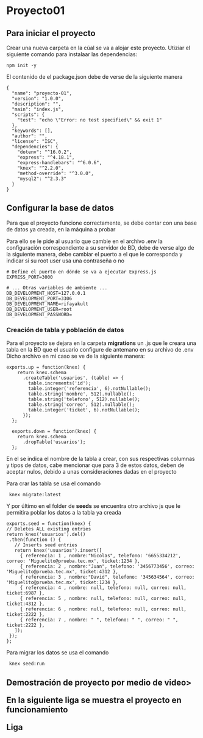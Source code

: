 # Proyecto01

<h2> Para iniciar el proyecto </h2>

 Crear una nueva carpeta en la cúal se va a alojar este proyecto.
 Utiziar el siguiente comando para instalaar las dependencias:
```
npm init -y
```
El contenido de el package.json debe de verse de la siguiente manera
```
{
  "name": "proyecto-01",
  "version": "1.0.0",
  "description": "",
  "main": "index.js",
  "scripts": {
    "test": "echo \"Error: no test specified\" && exit 1"
  },
  "keywords": [],
  "author": "",
  "license": "ISC",
  "dependencies": {
    "dotenv": "^16.0.2",
    "express": "^4.18.1",
    "express-handlebars": "^6.0.6",
    "knex": "^2.2.0",
    "method-override": "^3.0.0",
    "mysql2": "^2.3.3"
  }
}
```

<h2> Configurar la base de datos </h2>

Para que el proyecto funcione correctamente, se debe contar con una base de datos ya creada, en la máquina a probar

Para ello se le pide al usuario que cambie en el archivo .env la configuración correspondiente a su servidor de BD, debe de verse algo de la siguiente manera,
debe cambiar el puerto a el que le corresponda y indicar si su root user usa una contraseña o no

```
# Define el puerto en dónde se va a ejecutar Express.js
EXPRESS_PORT=3000

# ... Otras variables de ambiente ...
DB_DEVELOPMENT_HOST=127.0.0.1
DB_DEVELOPMENT_PORT=3306
DB_DEVELOPMENT_NAME=rifayakult
DB_DEVELOPMENT_USER=root
DB_DEVELOPMENT_PASSWORD=
```

<h3> Creación de tabla y población de datos</h3>

Para el proyecto se dejara en la carpeta <b>migrations</b> un .js que le creara una tabla en la BD que el usuario configure de antemano en su archivo de .env
Dicho archivo en mi caso se ve de la siguiente manera:

```
exports.up = function(knex) {
    return knex.schema
      .createTable('usuarios', (table) => {
        table.increments('id');
        table.integer('referencia', 6).notNullable();
        table.string('nombre', 512).nullable();
        table.string('telefono', 512).nullable();
        table.string('correo', 512).nullable();
        table.integer('ticket', 6).notNullable();
      });
  };
  
  exports.down = function(knex) {
    return knex.schema
      .dropTable('usuarios');
  };
  ```
  
  En el se indica el nombre de la tabla a crear, con sus respectivas columnas y tipos de datos, cabe mencionar que para 3 de estos datos, deben de aceptar nulos,
  debido a unas consideraciones dadas en el proyecto
  
   Para crar las tabla se usa el comando
  ```
   knex migrate:latest
   ```
  
  Y por último en el folder de <b>seeds</b> se encuentra otro archivo js que le permitira poblar los datos a la tabla ya creada
  
   ```
  exports.seed = function(knex) {
  // Deletes ALL existing entries
  return knex('usuarios').del()
    .then(function () {
      // Inserts seed entries
      return knex('usuarios').insert([
        { referencia: 1 , nombre:"Nicolas", telefono: '6655334212', correo: 'Miguelito@prueba.tec.mx', ticket:1234 },
        { referencia: 2 , nombre:"Juan", telefono: '3456773456', correo: 'Miguelito@prueba.tec.mx', ticket:4312 },
        { referencia: 3 , nombre:"David", telefono: '345634564', correo: 'Miguelito@prueba.tec.mx', ticket:1234 },
        { referencia: 4 , nombre: null, telefono: null, correo: null, ticket:6987 },
        { referencia: 5 , nombre: null, telefono: null, correo: null, ticket:4312 },
        { referencia: 6 , nombre: null, telefono: null, correo: null, ticket:2222 },
        { referencia: 7 , nombre: " ", telefono: " ", correo: " ", ticket:2222 },
      ]);
    });
};
 ```
 Para migrar los datos se usa el comando
  ```
   knex seed:run
   ```
   
   <h2> Demostración de proyecto por medio de video>
   
   En la siguiente liga se muestra el proyecto en funcionamiento
   
   Liga
